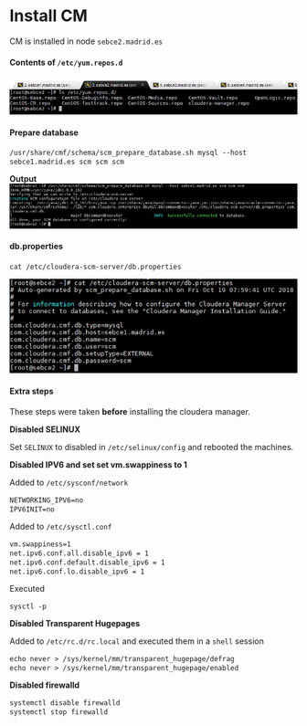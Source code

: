 # Install CM

CM is installed in node `sebce2.madrid.es`

#### Contents of `/etc/yum.repos.d`
![](../png/2_cm_yum_repos.png)

#### Prepare database
```
/usr/share/cmf/schema/scm_prepare_database.sh mysql --host sebce1.madrid.es scm scm scm
```
**Output**
![](../png/2_scm_prepare_database.png)

#### db.properties
```
cat /etc/cloudera-scm-server/db.properties
```
![](../png/2_scm_db_properties.png)

#### Extra steps
These steps were taken **before** installing the cloudera manager.

**Disabled SELINUX**

Set `SELINUX` to disabled in `/etc/selinux/config` and rebooted the machines.

**Disabled IPV6 and set set vm.swappiness to 1**

Added to `/etc/sysconf/network`
```
NETWORKING_IPV6=no
IPV6INIT=no
```
Added to `/etc/sysctl.conf`
```
vm.swappiness=1
net.ipv6.conf.all.disable_ipv6 = 1
net.ipv6.conf.default.disable_ipv6 = 1
net.ipv6.conf.lo.disable_ipv6 = 1
```
Executed
```
sysctl -p
```

**Disabled Transparent Hugepages**

Added to `/etc/rc.d/rc.local` and executed them in a `shell` session
```
echo never > /sys/kernel/mm/transparent_hugepage/defrag
echo never > /sys/kernel/mm/transparent_hugepage/enabled
```

**Disabled firewalld**
```
systemctl disable firewalld
systemctl stop firewalld
```
